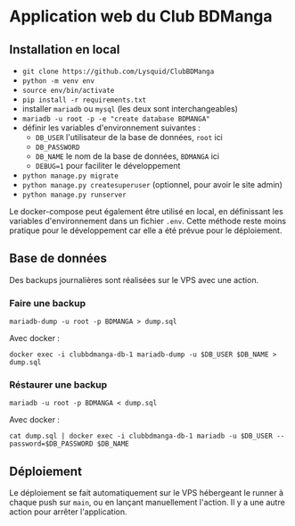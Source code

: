 # Application web du Club BDManga

## Installation en local

 - `git clone https://github.com/Lysquid/ClubBDManga`
 - `python -m venv env`
 - `source env/bin/activate`
 - `pip install -r requirements.txt`
 - installer `mariadb` ou `mysql` (les deux sont interchangeables)
 - `mariadb -u root -p -e "create database BDMANGA"`
 - définir les variables d'environnement suivantes :
   - `DB_USER` l'utilisateur de la base de données, `root` ici
   - `DB_PASSWORD`
   - `DB_NAME` le nom de la base de données, `BDMANGA` ici
   - `DEBUG=1` pour faciliter le développement
 - `python manage.py migrate`
 - `python manage.py createsuperuser` (optionnel, pour avoir le site admin)
 - `python manage.py runserver`

Le docker-compose peut également être utilisé en local, en définissant les variables d'environnement dans un fichier `.env`. Cette méthode reste moins pratique pour le développement car elle a été prévue pour le déploiement.

## Base de données

Des backups journalières sont réalisées sur le VPS avec une action.

### Faire une backup

`mariadb-dump -u root -p BDMANGA > dump.sql`

Avec docker :

`docker exec -i clubbdmanga-db-1 mariadb-dump -u $DB_USER $DB_NAME > dump.sql`

### Réstaurer une backup

`mariadb -u root -p BDMANGA < dump.sql`

Avec docker :

`cat dump.sql | docker exec -i clubbdmanga-db-1 mariadb -u $DB_USER --password=$DB_PASSWORD $DB_NAME`

## Déploiement

Le déploiement se fait automatiquement sur le VPS hébergeant le runner à chaque push sur `main`, ou en lançant manuellement l'action. Il y a une autre action pour arrêter l'application.
